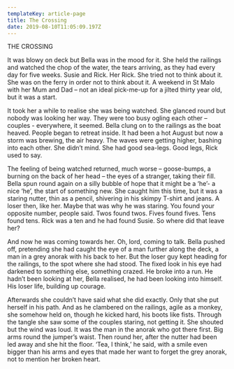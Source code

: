 ```yaml
---
templateKey: article-page
title: The Crossing
date: 2019-08-10T11:05:09.197Z
---
```

THE CROSSING





It was blowy on deck but Bella was in the mood for it.  She held the railings and watched the chop of the water, the tears arriving, as they had every day for five weeks.  Susie and Rick.  Her Rick.  She tried not to think about it.  She was on the ferry in order not to think about it.  A weekend in St Malo with her Mum and Dad – not an ideal pick-me-up for a jilted thirty year old, but it was a start. 



It took her a while to realise she was being watched.  She glanced round but nobody was looking her way.  They were too busy ogling each other – couples - everywhere, it seemed.  Bella clung on to the railings as the boat heaved.  People began to retreat inside.  It had been a hot August but now a storm was brewing, the air heavy.  The waves were getting higher, bashing into each other.  She didn’t mind.  She had good sea-legs.  Good legs, Rick used to say.  



The feeling of being watched returned, much worse – goose-bumps, a burning on the back of her head – the eyes of a stranger, taking their fill.  Bella spun round again on a silly bubble of hope that it might be a ‘he’- a nice ‘he’, the start of something new.  She caught him this time, but it was a staring nutter, thin as a pencil, shivering in his skimpy T-shirt and jeans.  A loser then, like her.  Maybe that was why he was staring.  You found your opposite number, people said.  Twos found twos.  Fives found fives.  Tens found tens.  Rick was a ten and he had found Susie.  So where did that leave her?



And now he was coming towards her.  Oh, lord, coming to talk.  Bella pushed off, pretending she had caught the eye of a man further along the deck, a man in a grey anorak with his back to her.  But the loser guy kept heading for the railings, to the spot where she had stood.  The fixed look in his eye had darkened to something else, something crazed.  He broke into a run.  He hadn’t been looking at her, Bella realised, he had been looking into himself.  His loser life, building up courage.



Afterwards she couldn’t have said what she did exactly.  Only that she put herself in his path.  And as he clambered on the railings, agile as a monkey, she somehow held on, though he kicked hard, his boots like fists.  Through the tangle she saw some of the couples staring, not getting it.  She shouted but the wind was loud.  It was the man in the anorak who got there first.  Big arms round the jumper’s waist.  Then round her, after the nutter had been led away and she hit the floor.  ‘Tea, I think,’ he said, with a smile even bigger than his arms and eyes that made her want to forget the grey anorak, not to mention her broken heart.
